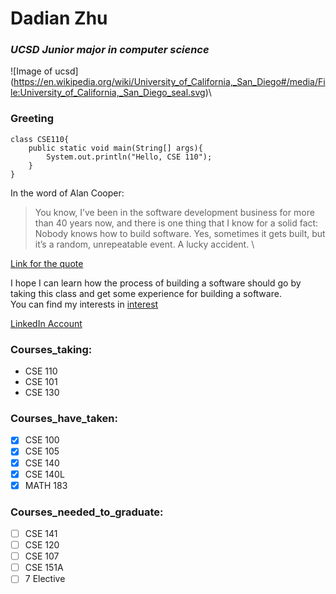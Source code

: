 # **Dadian Zhu**
### *UCSD Junior major in computer science*

![Image of ucsd]
(https://en.wikipedia.org/wiki/University_of_California,_San_Diego#/media/File:University_of_California,_San_Diego_seal.svg)\
### Greeting
```
class CSE110{
    public static void main(String[] args){
        System.out.println("Hello, CSE 110");
    }
}
```

In the word of Alan Cooper:
> You know, I’ve been in the software development business for more than 40 years now, and there is one thing that I know for a solid fact: Nobody knows how to build software. Yes, sometimes it gets built, but it’s a random, unrepeatable event. A lucky accident. \

[Link for the quote](https://twitter.com/MrAlanCooper/status/1112136964306669570)

I hope I can learn how the process of building a software should go by taking this class and get some experience for building a software. \
You can find my interests in [interest](interest.txt)

[LinkedIn Account](https://www.linkedin.com/in/dadian-zhu-4b4674166/)

### Courses_taking:
- CSE 110
- CSE 101
- CSE 130
  
### Courses_have_taken:
- [x] CSE 100
- [x] CSE 105
- [x] CSE 140
- [x] CSE 140L
- [x] MATH 183

### Courses_needed_to_graduate:
- [ ] CSE 141
- [ ] CSE 120
- [ ] CSE 107
- [ ] CSE 151A
- [ ] 7 Elective